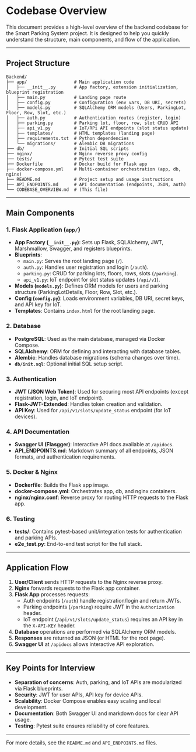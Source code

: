 # Codebase Overview

This document provides a high-level overview of the backend codebase for the Smart Parking System project. It is designed to help you quickly understand the structure, main components, and flow of the application.

---

## Project Structure
 
```
Backend/
├── app/                  # Main application code
│   ├── __init__.py       # App factory, extension initialization, blueprint registration
│   ├── main.py           # Landing page route
│   ├── config.py         # Configuration (env vars, DB URI, secrets)
│   ├── models.py         # SQLAlchemy ORM models (Users, ParkingLot, Floor, Row, Slot, etc.)
│   ├── auth.py           # Authentication routes (register, login)
│   ├── parking.py        # Parking lot, floor, row, slot CRUD API
│   ├── api_v1.py         # IoT/RPi API endpoints (slot status update)
│   ├── templates/        # HTML templates (landing page)
│   ├── requirements.txt  # Python dependencies
│   └── migrations/       # Alembic DB migrations
├── db/                   # Initial SQL scripts
├── nginx/                # Nginx reverse proxy config
├── tests/                # Pytest test suite
├── Dockerfile            # Docker build for Flask app
├── docker-compose.yml    # Multi-container orchestration (app, db, nginx)
├── README.md             # Project setup and usage instructions
├── API_ENDPOINTS.md      # API documentation (endpoints, JSON, auth)
└── CODEBASE_OVERVIEW.md  # (This file)
```

---

## Main Components

### 1. Flask Application (`app/`)
- **App Factory (`__init__.py`)**: Sets up Flask, SQLAlchemy, JWT, Marshmallow, Swagger, and registers blueprints.
- **Blueprints**:
  - `main.py`: Serves the root landing page (`/`).
  - `auth.py`: Handles user registration and login (`/auth`).
  - `parking.py`: CRUD for parking lots, floors, rows, slots (`/parking`).
  - `api_v1.py`: IoT endpoint for slot status updates (`/api/v1`).
- **Models (`models.py`)**: Defines ORM models for users and parking structure (ParkingLotDetails, Floor, Row, Slot, etc.).
- **Config (`config.py`)**: Loads environment variables, DB URI, secret keys, and API key for IoT.
- **Templates**: Contains `index.html` for the root landing page.

### 2. Database
- **PostgreSQL**: Used as the main database, managed via Docker Compose.
- **SQLAlchemy**: ORM for defining and interacting with database tables.
- **Alembic**: Handles database migrations (schema changes over time).
- **`db/init.sql`**: Optional initial SQL setup script.

### 3. Authentication
- **JWT (JSON Web Token)**: Used for securing most API endpoints (except registration, login, and IoT endpoint).
- **Flask-JWT-Extended**: Handles token creation and validation.
- **API Key**: Used for `/api/v1/slots/update_status` endpoint (for IoT devices).

### 4. API Documentation
- **Swagger UI (Flasgger)**: Interactive API docs available at `/apidocs`.
- **API_ENDPOINTS.md**: Markdown summary of all endpoints, JSON formats, and authentication requirements.

### 5. Docker & Nginx
- **Dockerfile**: Builds the Flask app image.
- **docker-compose.yml**: Orchestrates app, db, and nginx containers.
- **nginx/nginx.conf**: Reverse proxy for routing HTTP requests to the Flask app.

### 6. Testing
- **tests/**: Contains pytest-based unit/integration tests for authentication and parking APIs.
- **e2e_test.py**: End-to-end test script for the full stack.

---

## Application Flow

1. **User/Client** sends HTTP requests to the Nginx reverse proxy.
2. **Nginx** forwards requests to the Flask app container.
3. **Flask App** processes requests:
   - Auth endpoints (`/auth`) handle registration/login and return JWTs.
   - Parking endpoints (`/parking`) require JWT in the `Authorization` header.
   - IoT endpoint (`/api/v1/slots/update_status`) requires an API key in the `X-API-KEY` header.
4. **Database** operations are performed via SQLAlchemy ORM models.
5. **Responses** are returned as JSON (or HTML for the root page).
6. **Swagger UI** at `/apidocs` allows interactive API exploration.

---

## Key Points for Interview
- **Separation of concerns**: Auth, parking, and IoT APIs are modularized via Flask blueprints.
- **Security**: JWT for user APIs, API key for device APIs.
- **Scalability**: Docker Compose enables easy scaling and local development.
- **Documentation**: Both Swagger UI and markdown docs for clear API usage.
- **Testing**: Pytest suite ensures reliability of core features.

---

For more details, see the `README.md` and `API_ENDPOINTS.md` files. 
